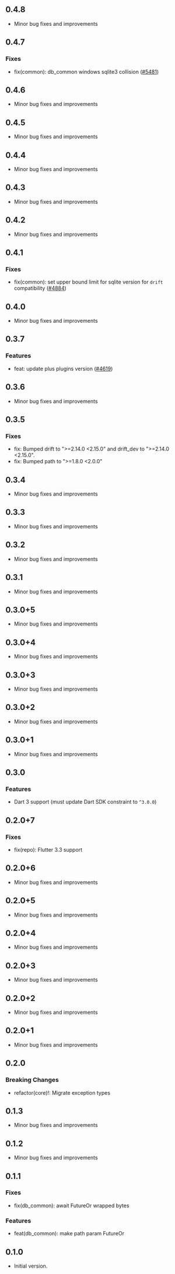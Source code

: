 ## 0.4.8

- Minor bug fixes and improvements

## 0.4.7

### Fixes
- fix(common): db_common windows sqlite3 collision ([#5481](https://github.com/aws-amplify/amplify-flutter/pull/5481))

## 0.4.6

- Minor bug fixes and improvements

## 0.4.5

- Minor bug fixes and improvements

## 0.4.4

- Minor bug fixes and improvements

## 0.4.3

- Minor bug fixes and improvements

## 0.4.2

- Minor bug fixes and improvements

## 0.4.1

### Fixes
- fix(common): set upper bound limit for sqlite version for `drift` compatibility ([#4884](https://github.com/aws-amplify/amplify-flutter/pull/4884))

## 0.4.0

- Minor bug fixes and improvements

## 0.3.7

### Features
- feat: update plus plugins version ([#4619](https://github.com/aws-amplify/amplify-flutter/pull/4619))

## 0.3.6

- Minor bug fixes and improvements

## 0.3.5

### Fixes
- fix: Bumped drift to ">=2.14.0 <2.15.0" and drift_dev to ">=2.14.0 <2.15.0".
- fix: Bumped path to ">=1.8.0 <2.0.0"

## 0.3.4

- Minor bug fixes and improvements

## 0.3.3

- Minor bug fixes and improvements

## 0.3.2

- Minor bug fixes and improvements

## 0.3.1

- Minor bug fixes and improvements

## 0.3.0+5

- Minor bug fixes and improvements

## 0.3.0+4

- Minor bug fixes and improvements

## 0.3.0+3

- Minor bug fixes and improvements

## 0.3.0+2

- Minor bug fixes and improvements

## 0.3.0+1

- Minor bug fixes and improvements

## 0.3.0

### Features
- Dart 3 support (must update Dart SDK constraint to `^3.0.0`)

## 0.2.0+7

### Fixes
- fix(repo): Flutter 3.3 support

## 0.2.0+6

- Minor bug fixes and improvements

## 0.2.0+5

- Minor bug fixes and improvements

## 0.2.0+4

- Minor bug fixes and improvements

## 0.2.0+3

- Minor bug fixes and improvements

## 0.2.0+2

- Minor bug fixes and improvements

## 0.2.0+1

- Minor bug fixes and improvements

## 0.2.0

### Breaking Changes
- refactor(core)!: Migrate exception types

## 0.1.3

- Minor bug fixes and improvements

## 0.1.2

- Minor bug fixes and improvements

## 0.1.1

### Fixes
- fix(db_common): await FutureOr wrapped bytes

### Features
- feat(db_common): make path param FutureOr

## 0.1.0

- Initial version.
